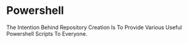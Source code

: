 # Powershell

The Intention Behind Repository Creation Is To Provide Various Useful Powershell Scripts To Everyone.
